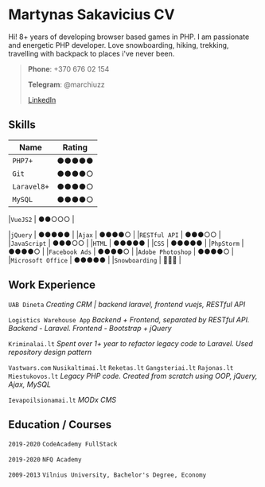 
# Martynas Sakavicius CV

Hi! 8+ years of developing browser based games in PHP. I am passionate and energetic PHP developer. Love snowboarding, hiking, trekking, travelling with backpack to places i've never been.
>**Phone**: +370 676 02 154
>
>**Telegram**: @marchiuzz
>
>[LinkedIn](https://www.linkedin.com/in/martin-sakav-3945baa2/)

## Skills

|   Name            | Rating |
|-------------------|--------|
|`PHP7+`            | ●●●●●  |
|`Git`              | ●●●●○  |
|`Laravel8+`        | ●●●●○  |
|`MySQL`            | ●●●●○  |

|`VueJS2`            | ●●○○○ |

|`jQuery`           | ●●●●●  |
|`Ajax` 	          | ●●●●○  |
|`RESTful API`      | ●●●○○  |
|`JavaScript`       | ●●●○○  |
|`HTML` 	          | ●●●●●  |
|`CSS` 		          | ●●●●●  |
|`PhpStorm` 	      | ●●●●○  |
|`Facebook Ads`     | ●●●●○  |
|`Adobe Photoshop`  | ●●●●○  |
|`Microsoft Office` | ●●●●●  |
|`Snowboarding`     | 🥷🥷🥷  |

## Work Experience

`UAB Dineta` *Creating CRM | backend laravel, frontend vuejs, RESTful API*

`Logistics Warehouse App` *Backend + Frontend, separated by RESTful API.  Backend - Laravel. Frontend - Bootstrap + jQuery*

`Kriminalai.lt`  *Spent over 1+ year to refactor legacy code to Laravel. Used repository design pattern*

`Vastwars.com` `Nusikaltimai.lt` `Reketas.lt` `Gangsteriai.lt` `Rajonas.lt` `Miestukovos.lt` *Legacy PHP code. Created from scratch using OOP, jQuery, Ajax, MySQL*

`Ievapoilsionamai.lt` *MODx CMS*

## Education / Courses

`2019-2020` `CodeAcademy FullStack`

`2019-2020` `NFQ Academy`

`2009-2013` `Vilnius University, Bachelor's Degree, Economy`

